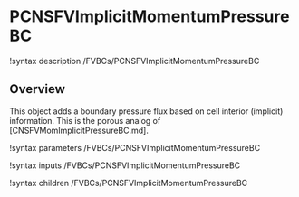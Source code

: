# PCNSFVImplicitMomentumPressureBC

!syntax description /FVBCs/PCNSFVImplicitMomentumPressureBC

## Overview

This object adds a boundary pressure flux based on cell interior (implicit)
information. This is the porous analog of
[CNSFVMomImplicitPressureBC.md].

!syntax parameters /FVBCs/PCNSFVImplicitMomentumPressureBC

!syntax inputs /FVBCs/PCNSFVImplicitMomentumPressureBC

!syntax children /FVBCs/PCNSFVImplicitMomentumPressureBC
